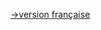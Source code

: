<!-- 
Copyright Jacques Deschênes, 2021
Ce document fait parti du projet stm32-tbi
https://github.com/picatout/stm32-tbi
-->
[-&GT;version française](syntaxe.md)
